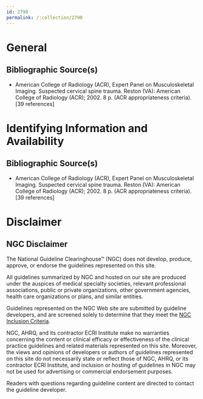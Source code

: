 ```yaml
---
id: 2790
permalink: /:collection/2790
---
```


# General

## Bibliographic Source(s)

- American College of Radiology (ACR), Expert Panel on Musculoskeletal Imaging. Suspected cervical spine trauma. Reston (VA): American College of Radiology (ACR); 2002. 8 p. (ACR appropriateness criteria). [39 references]

# Identifying Information and Availability

## Bibliographic Source(s)

- American College of Radiology (ACR), Expert Panel on Musculoskeletal Imaging. Suspected cervical spine trauma. Reston (VA): American College of Radiology (ACR); 2002. 8 p. (ACR appropriateness criteria). [39 references]

# Disclaimer

## NGC Disclaimer

The National Guideline Clearinghouse™ (NGC) does not develop, produce, approve, or endorse the guidelines represented on this site.

All guidelines summarized by NGC and hosted on our site are produced under the auspices of medical specialty societies, relevant professional associations, public or private organizations, other government agencies, health care organizations or plans, and similar entities.

Guidelines represented on the NGC Web site are submitted by guideline developers, and are screened solely to determine that they meet the [NGC Inclusion Criteria](/help-and-about/summaries/inclusion-criteria).

NGC, AHRQ, and its contractor ECRI Institute make no warranties concerning the content or clinical efficacy or effectiveness of the clinical practice guidelines and related materials represented on this site. Moreover, the views and opinions of developers or authors of guidelines represented on this site do not necessarily state or reflect those of NGC, AHRQ, or its contractor ECRI Institute, and inclusion or hosting of guidelines in NGC may not be used for advertising or commercial endorsement purposes.

Readers with questions regarding guideline content are directed to contact the guideline developer.

